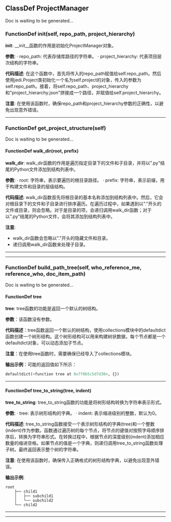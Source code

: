 ## ClassDef ProjectManager
Doc is waiting to be generated...
### FunctionDef __init__(self, repo_path, project_hierarchy)
**__init__**: __init__函数的作用是初始化ProjectManager对象。

**参数**:
· repo_path: 代表存储库路径的字符串。
· project_hierarchy: 代表项目层次结构的字符串。

**代码描述**:
在这个函数中，首先将传入的repo_path赋值给self.repo_path。然后使用jedi.Project类初始化一个名为self.project的对象，传入的参数为self.repo_path。接着，将self.repo_path、project_hierarchy和"project_hierarchy.json"拼接成一个路径，并赋值给self.project_hierarchy。

**注意**: 在使用该函数时，确保repo_path和project_hierarchy参数的正确性，以避免出现意外错误。
***
### FunctionDef get_project_structure(self)
Doc is waiting to be generated...
#### FunctionDef walk_dir(root, prefix)
**walk_dir**: walk_dir函数的作用是遍历指定目录下的文件和子目录，并将以".py"结尾的Python文件添加到结构列表中。

**参数**:
· root: 字符串，表示要遍历的根目录路径。
· prefix: 字符串，表示前缀，用于构建文件和目录的层级结构。

**代码描述**:
walk_dir函数首先将根目录的基本名称添加到结构列表中。然后，它会对根目录下的文件和子目录进行排序遍历。在遍历过程中，如果遇到以"."开头的文件或目录，则会忽略。对于是目录的项，会递归调用walk_dir函数；对于以".py"结尾的Python文件，会将其添加到结构列表中。

**注意**:
- walk_dir函数会忽略以"."开头的隐藏文件和目录。
- 递归调用walk_dir函数来处理子目录。
***
***
### FunctionDef build_path_tree(self, who_reference_me, reference_who, doc_item_path)
Doc is waiting to be generated...
#### FunctionDef tree
**tree**: tree函数的功能是返回一个默认的树结构。

**参数**：该函数没有参数。

**代码描述**：tree函数返回一个默认的树结构，使用collections模块中的defaultdict函数创建一个树形结构。这个树形结构可以用来构建树状数据，每个节点都是一个defaultdict对象，可以动态添加子节点。

**注意**：在使用tree函数时，需要确保已经导入了collections模块。

**输出示例**：可能的返回值如下所示：
```python
defaultdict(<function tree at 0x7f8b5c5d7d30>, {})
```
***
#### FunctionDef tree_to_string(tree, indent)
**tree_to_string**: tree_to_string函数的功能是将树形结构转换为字符串表示形式。

**参数**:
· tree: 表示树形结构的字典。
· indent: 表示缩进级别的整数，默认为0。

**代码描述**:
tree_to_string函数接受一个表示树形结构的字典(tree)和一个整数(indent)作为参数。函数通过遍历树的每个节点，将节点的键值对按照字母顺序排序后，转换为字符串形式。在转换过程中，根据节点的深度级别(indent)添加相应数量的缩进空格。如果节点的值是一个字典，则递归调用tree_to_string函数处理子树。最终返回表示整个树的字符串。

**注意**: 在使用该函数时，确保传入正确格式的树形结构字典，以避免出现意外错误。

**输出示例**:
```
root
    ├── child1
    │   ├── subchild1
    │   └── subchild2
    └── child2
```
***
***
